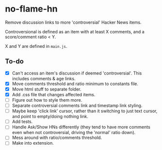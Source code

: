 # no-flame-hn
Remove discussion links to more 'controversial' Hacker News items.

Controversional is defined as an item with at least X comments, and a score/comment ratio < Y. 

X and Y are defined in `main.js`.

## To-do

- [x] Can't access an item's discussion if deemed 'controversial'. This includes comments & age links.
- [x] Move comments threshold and ratio minimum to constants file.
- [x] Move html stuff to separate folder.
- [x] Add .css file that changes affected items.
- [ ] Figure out how to style them more.
- [ ] Separate controversial comments link and timestamp link styling.
- [ ] Maybe keep 'click link' cursor, rather than it switching to just text cursor, and point to empty/doing nothing link.
- [ ] Add tests.
- [ ] Handle Ask/Show HNs differently (they tend to have more comments even when not controversial, driving the 'normal' ratio down). 
- [ ] Mess around with ratio/comments threshold. 
- [ ] Make into extension.
